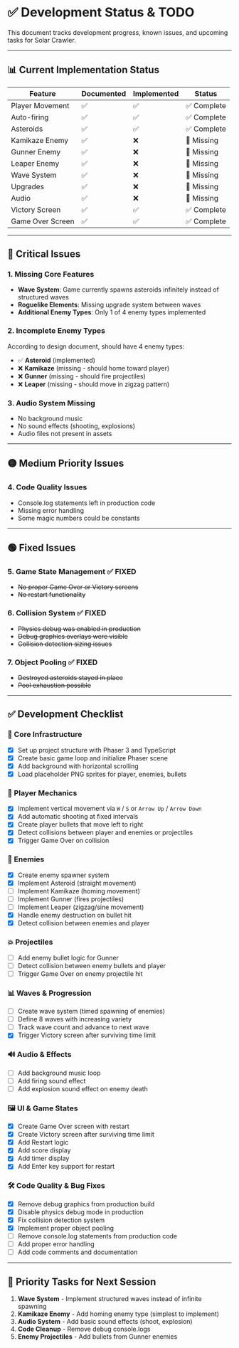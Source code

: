 # ✅ Development Status & TODO

This document tracks development progress, known issues, and upcoming tasks for Solar Crawler.

---

## 📊 Current Implementation Status

| Feature | Documented | Implemented | Status |
|---------|------------|-------------|---------|
| Player Movement | ✅ | ✅ | ✅ Complete |
| Auto-firing | ✅ | ✅ | ✅ Complete |
| Asteroids | ✅ | ✅ | ✅ Complete |
| Kamikaze Enemy | ✅ | ❌ | 🔴 Missing |
| Gunner Enemy | ✅ | ❌ | 🔴 Missing |
| Leaper Enemy | ✅ | ❌ | 🔴 Missing |
| Wave System | ✅ | ❌ | 🔴 Missing |
| Upgrades | ✅ | ❌ | 🔴 Missing |
| Audio | ✅ | ❌ | 🔴 Missing |
| Victory Screen | ✅ | ✅ | ✅ Complete |
| Game Over Screen | ✅ | ✅ | ✅ Complete |

---

## 🔴 Critical Issues

### 1. **Missing Core Features**
- **Wave System**: Game currently spawns asteroids infinitely instead of structured waves
- **Roguelike Elements**: Missing upgrade system between waves
- **Additional Enemy Types**: Only 1 of 4 enemy types implemented

### 2. **Incomplete Enemy Types**
According to design document, should have 4 enemy types:
- ✅ **Asteroid** (implemented)
- ❌ **Kamikaze** (missing - should home toward player)
- ❌ **Gunner** (missing - should fire projectiles)
- ❌ **Leaper** (missing - should move in zigzag pattern)

### 3. **Audio System Missing**
- No background music
- No sound effects (shooting, explosions)
- Audio files not present in assets

---

## 🟡 Medium Priority Issues

### 4. **Code Quality Issues**
- Console.log statements left in production code
- Missing error handling
- Some magic numbers could be constants

---

## 🟢 Fixed Issues

### 5. **Game State Management** ✅ FIXED
- ~~No proper Game Over or Victory screens~~
- ~~No restart functionality~~

### 6. **Collision System** ✅ FIXED
- ~~Physics debug was enabled in production~~
- ~~Debug graphics overlays were visible~~
- ~~Collision detection sizing issues~~

### 7. **Object Pooling** ✅ FIXED
- ~~Destroyed asteroids stayed in place~~
- ~~Pool exhaustion possible~~

---

## ✅ Development Checklist

### 🧱 Core Infrastructure
- [x] Set up project structure with Phaser 3 and TypeScript
- [x] Create basic game loop and initialize Phaser scene
- [x] Add background with horizontal scrolling
- [x] Load placeholder PNG sprites for player, enemies, bullets

### 🚀 Player Mechanics
- [x] Implement vertical movement via `W` / `S` or `Arrow Up` / `Arrow Down`
- [x] Add automatic shooting at fixed intervals
- [x] Create player bullets that move left to right
- [x] Detect collisions between player and enemies or projectiles
- [x] Trigger Game Over on collision

### 👾 Enemies
- [x] Create enemy spawner system
- [x] Implement Asteroid (straight movement)
- [ ] Implement Kamikaze (homing movement)
- [ ] Implement Gunner (fires projectiles)
- [ ] Implement Leaper (zigzag/sine movement)
- [x] Handle enemy destruction on bullet hit
- [x] Detect collision between enemies and player

### 💥 Projectiles
- [ ] Add enemy bullet logic for Gunner
- [ ] Detect collision between enemy bullets and player
- [ ] Trigger Game Over on enemy projectile hit

### 📊 Waves & Progression
- [ ] Create wave system (timed spawning of enemies)
- [ ] Define 8 waves with increasing variety
- [ ] Track wave count and advance to next wave
- [x] Trigger Victory screen after surviving time limit

### 🔊 Audio & Effects
- [ ] Add background music loop
- [ ] Add firing sound effect
- [ ] Add explosion sound effect on enemy death

### 🖼️ UI & Game States
- [x] Create Game Over screen with restart
- [x] Create Victory screen after surviving time limit
- [x] Add Restart logic
- [x] Add score display
- [x] Add timer display
- [x] Add Enter key support for restart

### 🛠️ Code Quality & Bug Fixes
- [x] Remove debug graphics from production build
- [x] Disable physics debug mode in production
- [x] Fix collision detection system
- [x] Implement proper object pooling
- [ ] Remove console.log statements from production code
- [ ] Add proper error handling
- [ ] Add code comments and documentation

---

## 🎯 Priority Tasks for Next Session

1. **Wave System** - Implement structured waves instead of infinite spawning
2. **Kamikaze Enemy** - Add homing enemy type (simplest to implement)
3. **Audio System** - Add basic sound effects (shoot, explosion)
4. **Code Cleanup** - Remove debug console.logs
5. **Enemy Projectiles** - Add bullets from Gunner enemies
